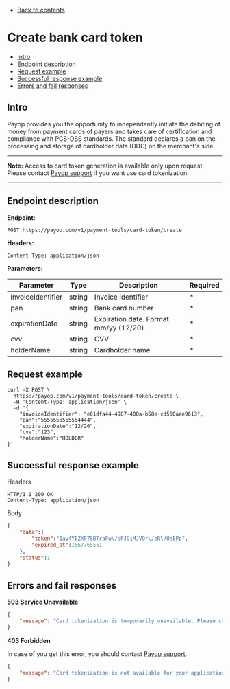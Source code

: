 * [Back to contents](../Readme.md#contents)

# Create bank card token

* [Intro](#intro)
* [Endpoint description](#endpoint-description)
* [Request example](#request-example)
* [Successful response example](#successful-response-example)
* [Errors and fail responses](#errors-and-fail-responses)

## Intro

Payop provides you the opportunity to independently 
initiate the debiting of money from payment cards of payers
and takes care of certification and compliance with PCS-DSS standards.
The standard declares a ban on the processing and storage of cardholder data (DDC) on the merchant's side.

----
**Note:** Access to card token generation is available only upon request.
 Please contact [Payop support](https://payop.com/en/contact-us) if you want use card tokenization. 

----

## Endpoint description

**Endpoint:**

    POST https://payop.com/v1/payment-tools/card-token/create

**Headers:**

    Content-Type: application/json

**Parameters:**

Parameter         | Type   | Description                           | Required |
------------------|--------|---------------------------------------|----------|
invoiceIdentifier | string | Invoice identifier                    | *        |
pan               | string | Bank card number                      | *        |
expirationDate    | string | Expiration date. Format mm/yy (12/20) | *        |
cvv               | string | CVV                                   | *        |
holderName        | string | Cardholder name                       | *        |

## Request example

```shell script
curl -X POST \
  https://payop.com/v1/payment-tools/card-token/create \
  -H 'Content-Type: application/json' \
  -d '{
	"invoiceIdentifier": "e61dfa44-4987-400a-b58e-cd550aae9613",
    "pan":"5555555555554444",
    "expirationDate":"12/20",
    "cvv":"123",
    "holderName":"HOLDER"
}'
```

## Successful response example

Headers
```
HTTP/1.1 200 OK
Content-Type: application/json
```

Body
```json
{
    "data":{
        "token":"1ay4YEZXF75BTraFw\/sPJ9iMJVOr\/bR\/UeEPp",
        "expired_at":1567765561
    },
    "status":1
}
```

## Errors and fail responses

**503 Service Unavailable**
```json
{
    "message": "Card tokenization is temporarily unavailable. Please contact support"
}
```

**403 Forbidden**

In case of you get this error, you should contact [Payop support](https://payop.com/en/contact-us).

```json
{
    "message": "Card tokenization is not available for your application. Please contact support"
}
```
